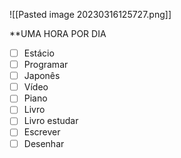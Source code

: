 ![[Pasted image 20230316125727.png]]

 **UMA HORA POR DIA
 
- [ ] Estácio
- [ ] Programar
- [ ] Japonês
- [ ] Vídeo
- [ ] Piano
- [ ] Livro
- [ ] Livro estudar
- [ ] Escrever
- [ ] Desenhar